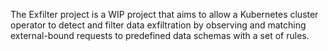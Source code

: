 
The Exfilter project is a WIP project that aims to allow a Kubernetes cluster operator to detect and filter data exfiltration by observing and matching external-bound requests to predefined data schemas with a set of rules.